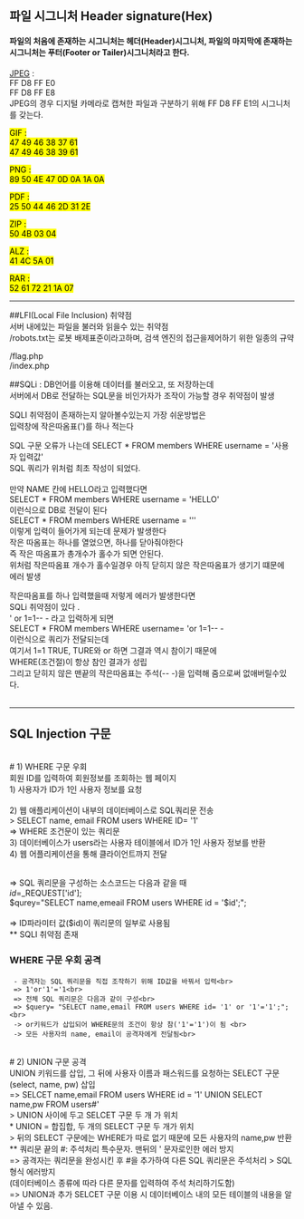 ## 파일 시그니처 Header signature(Hex) 
#### 파일의 처음에 존재하는 시그니처는 헤더(Header)시그니처, 파일의 마지막에 존재하는 시그니처는 푸터(Footer or Tailer)시그니처라고 한다. 


<u>JPEG</u> : <br >FF D8 FF E0 
      <br> FF D8 FF E8
 <br>JPEG의 경우 디지털 카메라로 캡쳐한 파일과 구분하기 위해 FF D8 FF E1의 시그니처를 갖는다.

<mark>GIF<mark/> : <br>47 49 46 38 37 61
      <br>47 49 46 38 39 61 

<mark>PNG<mark/> : <br>89 50 4E 47 0D 0A 1A 0A 

<mark>PDF<mark/> : <br>25 50 44 46 2D 31 2E 

<mark>ZIP<mark/> : <br>50 4B 03 04 

<mark>ALZ<mark/> : <br>41 4C 5A 01

<mark>RAR<mark/> : <br>52 61 72 21 1A 07


---
##LFI(Local File Inclusion) 취약점 <br>
서버 내에있는 파일을 불러와 읽을수 있는 취약점<br>
/robots.txt는 로봇 배제표준이라고하며, 검색 엔진의 접근을제어하기 위한 일종의 규약 <br>

/flag.php<br>
/index.php<br>

##SQLi : DB언어를 이용해 데이터를 불러오고, 또 저장하는데<br>
서버에서 DB로 전달하는 SQL문을 비인가자가 조작이 가능할 경우 취약점이 발생<br>

SQLI 취약점이 존재하는지 알아볼수있는지 가장 쉬운방법은<br>
입력창에 작은따옴표(')를 하나 적는다 <br>

SQL 구문 오류가 나는데 SELECT * FROM members WHERE username = '사용자 입력값'<br>
SQL 쿼리가 위처럼 최초 작성이 되었다. <br>
<br>
만약 NAME 칸에 HELLO라고 입력했다면<br>
SELECT * FROM members WHERE username = 'HELLO'<br>
이런식으로 DB로 전달이 된다 <br>
SELECT * FROM members WHERE username = '''<br>
이렇게 입력이 들어가게 되는데 문제가 발생한다<br>
작은 따옴표는 하나를 열었으면, 하나를 닫아줘야한다<br>
즉 작은 따옴표가 총개수가 홀수가 되면 안된다.<br>
위처럼 작은따옴표 개수가 홀수일경우 아직 닫히지 않은 작은따옴표가 생기기 떄문에<br>
에러 발생<br>

작은따옴표를 하나 입력했을때 저렇게 에러가 발생한다면<br>
SQLi 취약점이 있다 . <br>
' or 1=1-- - 라고 입력하게 되면<br>
SELECT * FROM members WHERE username= 'or 1=1-- - <br>
이런식으로 쿼리가 전달되는데 <br>
여기서 1=1 TRUE, TURE와 or 하면 그결과 역시 참이기 때문에<br>
WHERE(조건절)이 항상 참인 결과가 성립<br>
그리고 닫히지 않은 맨끝의 작은따옴표는 주석(-- -)을 입력해 줌으로써 없애버릴수있다.<br>
<br>
      
---
## SQL Injection 구문 <br>
<br>
# 1) WHERE 구문 우회<br>
 회원 ID를 입력하여 회원정보를 조회하는 웹 페이지 <br>
 1) 사용자가 ID가 1인 사용자 정보를 요청 <br>
 <br>2) 웹 애플리케이션이 내부의 데이터베이스로 SQL쿼리문 전송 </br> 
 > SELECT name, email FROM users WHERE ID= '1' <br>
   => WHERE 조건문이 있는 쿼리문 <br>
 3) 데이터베이스가 users라는 사용자 테이블에서 ID가 1인 사용자 정보를 반환 <br>
 4) 웹 어플리케이션을 통해 클라이언트까지 전달<br>
 <br>
 
 => SQL 쿼리문을 구성하는 소스코드는 다음과 같을 때 <br>
 $id=$_REQUEST['id'];<br>
 $qurey="SELECT name,emeail FROM users WHERE id = '$id';"; <br>
 <br>
 => ID파라미터 값($id)이 쿼리문의 일부로 사용됨<br>
    ** SQLI 취약점 존재 <br>
 ### WHERE 구문 우회 공격 <br>
     - 공격자는 SQL 쿼리문을 직접 조작하기 위해 ID값을 바꿔서 입력<br>
     => 1'or'1'='1<br>
     => 전체 SQL 쿼리문은 다음과 같이 구성<br>
     => $query= "SELECT name,email FROM users WHERE id= '1' or '1'='1';";<br>
     -> or키워드가 삽입되어 WHERE문의 조건이 항상 참('1'='1')이 됨 <br>
     -> 모든 사용자의 name, email이 공격자에게 전달됨<br>
<br>
# 2) UNION 구문 공격 <br>
  UNION 키워드를 삽입, 그 뒤에 사용자 이름과 패스워드를 요청하는 SELECT 구문(select, name, pw) 삽입 <br>
  => SELCET name,email FROM users WHERE id = '1' UNION SELECT name,pw FROM users#' <br>
  > UNION 사이에 두고 SELCET 구문 두 개 가 위치 <br>
  * UNION = 합집합, 두 개의 SELECT 구문 두 개가 위치 <br>
  > 뒤의 SELECT 구문에는 WHERE가 따로 없기 때문에 모든 사용자의 name,pw 반환 <br>
  ** 쿼리문 끝의 #: 주석처리 특수문자. 맨뒤의 ' 문자로인한 에러 방지 <br>
  => 공격자는 쿼리문을 완성시킨 후 #을 추가하여 다른 SQL 쿼리문은 주석처리 > SQL 형식 에러방지 <br>
     (데이터베이스 종류에 따라 다른 문자를 입력하여 주석 처리하기도함)<br>
  => UNION과 추가 SELCET 구문 이용 시 데이터베이스 내의 모든 테이블의 내용을 알아낼 수 있음. <br>
    
     

## 
